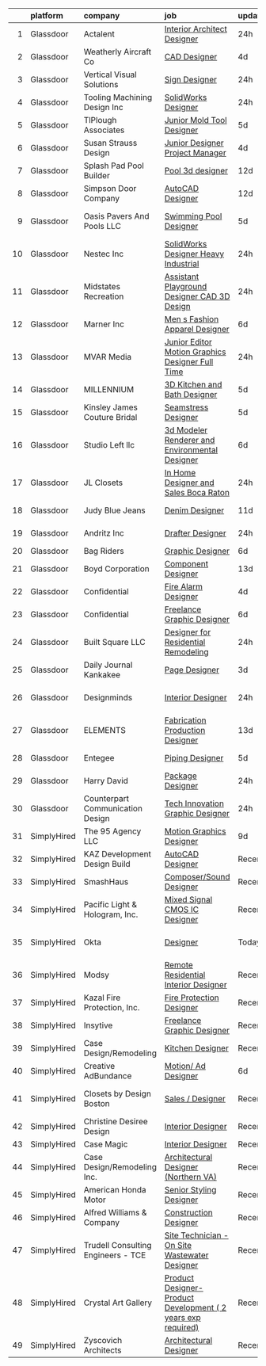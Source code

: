 

|    | platform    | company                            | job                                                                                                                                                                                                                                                                                                                                                                                                                                                                                                                                                                                                                                                                                                                                                                                                                                                                                                                                                                                                                                                                                                                                                                                                                                                                                                                                  | update_time   | location                |
|---:|:------------|:-----------------------------------|:-------------------------------------------------------------------------------------------------------------------------------------------------------------------------------------------------------------------------------------------------------------------------------------------------------------------------------------------------------------------------------------------------------------------------------------------------------------------------------------------------------------------------------------------------------------------------------------------------------------------------------------------------------------------------------------------------------------------------------------------------------------------------------------------------------------------------------------------------------------------------------------------------------------------------------------------------------------------------------------------------------------------------------------------------------------------------------------------------------------------------------------------------------------------------------------------------------------------------------------------------------------------------------------------------------------------------------------|:--------------|:------------------------|
|  1 | Glassdoor   | Actalent                           | [Interior Architect Designer](https://www.glassdoor.com/partner/jobListing.htm?pos=115&ao=1110586&s=58&guid=000001813cf1e3d097d1055c9c7f4cca&src=GD_JOB_AD&t=SR&vt=w&ea=1&cs=1_c6c45727&cb=1654584895156&jobListingId=1007922302655&cpc=1AE02033F0CCF966&jrtk=3-0-1g4uf3p6o3c5b001-1g4uf3p78i6hp800-9fd0f576879443e1--6NYlbfkN0ChYVx_I3yfZ_JDY3EFoivtqvi_stwnZ_kRt8Dowt_l_Q2_lq6OPK_66ev_XDoMU8-W1kqlk4CU_yZ85khe9087lINBFgWcZ24IPMLPqdh-zH4EoGosfFuo99_2mnJ9CumvgkC_d5FCmJ3KcFWJKNHcSiuSA2DuOqKQQgyIqAwgjv0dr2o0LELz7jCB8DzijZ65gyi9x4fc9pw5pFxVmOJdtTC2Ai-qUWAtzLmb9q04814n1LGOcj-cpkU9LfHIEyTeND9TlprMYEEtEMr6oTrZUsLoBM6ySCV74Ey0Pfhx5_buYSfzP6siOvz9bKSjHsC4Rs-joewbF4fGymVnxIdutAg7Z6PqHqkUL2ILTDWU68SnCh1SZI7yzJg3KSYjMdw685sphEbG8CaKNai2kz5Ey0ORPC-DZBuIF_wvTwgkBQyTjCcKCckEly8tI8IbElcXVKpZELjcf8GplLN4VCZQFBRWuiRe7eicI09ix8khUVqv-zjRDwK2LFFhjuoXC8mnvhPEJFmO-Ai7XTqvk2GXLlhERzLnAUS-sDC43WlHjI9j48feYUdmCdbrmVfpFSoGNb3gSMMF2W69MlfUWgh4yRgFmCn_qvxq4lk0zAeQVTlwZKl-eTumFn_XZ6D8sdQWHCPs5by-iGcERBYtRLp-_XAUD3knrS-QUHTMilnJn3-qTDnIEKvNE36a6TD9TGBgSXxG5uDJFC2qdyN_4yjwoZwB3szXHenv1G6fDxSZONi4eg42XtIUkxvahRRH_JEq-9drXkbL3DzCex0W8PJ3Hf0Dsew3A8rFgVSZsjrrZ7mY0nouB02cHdgJiu7yfGFlwb9d8QrnLJXKjipyKYTrHepPlFwqiRrSRCgiBZLRgVUz7vOpSWb34yMJqIN8p0B4ym4IECv-JFvOHHOTcF3aQ79JphZlYkCVKX6E5gQKAjk5yFd0tu8P-bJkpTnMgzE%3D) | 24h           | Chicago, IL             |
|  2 | Glassdoor   | Weatherly Aircraft Co              | [CAD Designer](https://www.glassdoor.com/partner/jobListing.htm?pos=103&ao=1110586&s=58&guid=000001813cf1e3d097d1055c9c7f4cca&src=GD_JOB_AD&t=SR&vt=w&ea=1&cs=1_a46d5f15&cb=1654584895153&jobListingId=1007913578861&cpc=ED2847A96EF59D81&jrtk=3-0-1g4uf3p6o3c5b001-1g4uf3p78i6hp800-ff5515bd48ef1d9d--6NYlbfkN0DdNONLqhA8z6QrX6vw37qu8cGScUjPKwqVQr3YAsb4-1kF9zPio8EJf0Wo1LlSMVdz-fw_xqFXJRVFQrr1pznmoXWvFC9OrHnqB7uHIupHLeEwjr56A0QUW_0hNqArxuYCnAVk0qp5SWeqhPGY3GJ9WxyXgNSbNZ3jg-fnh8YXpAZd73y2fVa9SlLhT37twv7cQtQZxqG_SCypFyROaIjaWfADtV5xAEaZoQCEa_IiEsNpLIlU6NSFbOL7wwkSVSSe7mgnRLQUyl7CHeBDrZy9FSuTtYgeF21xF7VzYE4Q2Q9wBTHIq4Zyjr_Fkp8CqIcK8_QGWVtsUeHze2rlk2ZJC7CQ00gppzg8vnAZI_puHJeoaK1u0LpJdE1mMoADUV2XbR25F1cbsmE0vZz2QmiAggshJxD0k-kVNvhAHnoghraAU0OhvKxSs3qVoz8erTgnasrUD0QNXS-st0R2qDj-JN1HBPzmnLujkmC-uUEw5pQ0HaGuaj7uRBI9pQf68CI%3D)                                                                                                                                                                                                                                                                                                                                                                                                                                                                                | 4d            | Newton, KS              |
|  3 | Glassdoor   | Vertical Visual Solutions          | [Sign Designer](https://www.glassdoor.com/partner/jobListing.htm?pos=106&ao=1110586&s=58&guid=000001813cf1e3d097d1055c9c7f4cca&src=GD_JOB_AD&t=SR&vt=w&ea=1&cs=1_c2d26442&cb=1654584895154&jobListingId=1007921447024&cpc=76F449EC3649FD14&jrtk=3-0-1g4uf3p6o3c5b001-1g4uf3p78i6hp800-b6fda7ee741d6733--6NYlbfkN0CHpSnjIPxMtekS58WZl5Olhjo2iWL5RjE_Boe0ccr3FpZkwzxCry1aZo6_UZ-L-8drZuyyCHSLEjC0GmPYp2C0kRRv6vmAb_3i8P8tdkJLgPUOFZheQ8J44gkZ0i_Okwd0E90PB49HvsXOTejgUTqq_1_SM0qN1U10xYRDACr6_f1MVMtQzGYcLkmjSrpIwnFb_bTn6qe9vT_GkTCrm3sDDhRc87_Bsrykf2p6jeVaPc9qCh9kIvTmr9Risf58VWZ64Rdy6D19R2OSJfuP9iZZFVyqlpdiygW2NNJWeYbDX004Rg9IZ4csTBqCIej01lyEuaIevZokrYRQ93Ks5W4PfUtNIxPdZz4Ft1O2f8abbTFB-2P-slP_ZTRaLJ4SElB_d6nXe7Q-7WYv7KtrUmDOEaF0tnpJ-eP4g_OStTebKesD4Krd9Hdkkuq8_hQMEyrsGe8bwvjKOgKda4yvR_ltSlNOJqJvQZpxZN4lJ17p1JatPDa_EZ6_6tA3P7tTz5k7nIBYLw-xbg%3D%3D)                                                                                                                                                                                                                                                                                                                                                                                                                                                                 | 24h           | Seattle, WA             |
|  4 | Glassdoor   | Tooling   Machining   Design Inc   | [SolidWorks Designer](https://www.glassdoor.com/partner/jobListing.htm?pos=112&ao=1110586&s=58&guid=000001813cf1e3d097d1055c9c7f4cca&src=GD_JOB_AD&t=SR&vt=w&ea=1&cs=1_30117d64&cb=1654584895155&jobListingId=1007921035760&cpc=947D5A0E7E918485&jrtk=3-0-1g4uf3p6o3c5b001-1g4uf3p78i6hp800-bb36ba86e479562f--6NYlbfkN0CvahHJL5dpwIe5nlYo2UZJB8CTXAEl9vJAxrd3EfdRQS1igj9bvH6yS0Tz4hwNxKdDf1o8W7ckWPfIag9yY3LyZlfZMRNtoXaQV-MYXUzveAyShU1oSPR8W3dkdXJX_ZbdqG-HTTJRlGqp2C_upXVICMaLbqspVK9IV8Yv-JGJwuOP5WmhDNFd4xUIjzY5Tkx9R_-nKfgJ5A75khDIQCNLsKXDZM-GzuPnCdA8RaKtTYVC3A-aFxLISwxuBMwYAJVjVtxSXlhMxcdr5tJA8WMIrA6tKVe4N3k-ko0SpcKA1qrwgb9THtfB4kyTdBMOufPsXjTSwWMTS7_0kjur26Q1emyDOD2uWr5FwG0PK3PWB2NodyWA_fktFvRN5Y2H1UH4MMHxVBCrBgzya-3Ie85gM5HLncGPTNGpt3FhBApkxsAYTO13EmzD0Cvd6NFhs1L5R387mGRUvRUrQs_vuaRM1bgAksIP8VMQ8CNMTjs6n42_n5hzzbnQP8mN-_YfpayleCARMQL0VA%3D%3D)                                                                                                                                                                                                                                                                                                                                                                                                                                                           | 24h           | Stockton, MN            |
|  5 | Glassdoor   | TlPlough Associates                | [Junior Mold Tool Designer](https://www.glassdoor.com/partner/jobListing.htm?pos=119&ao=1110586&s=58&guid=000001813cf1e3d097d1055c9c7f4cca&src=GD_JOB_AD&t=SR&vt=w&ea=1&cs=1_7adda6c6&cb=1654584895157&jobListingId=1007909799739&cpc=10BD6496059F2A9F&jrtk=3-0-1g4uf3p6o3c5b001-1g4uf3p78i6hp800-27a445594f37a0a3--6NYlbfkN0Cqm8WC8JgKlBqo01oStG4UVrrOq6OIskN7HerqEQbQ1e2nHdul9AAB8rVTGRlAn7RtBvmOLqx8MGnPSzR2Yj2ZMcFVYiZcFu1AFyuYatcM52xkFXTBxpNfnhBtMyrrVo2cPMd4em7sZxOHe1mXXWKLDroyCao1Q_5VfNqEeNVnT_BdfjQiOTHNiKnH9ogsrMLhk6jFdjcmp5Kvf1j7wAocdxRrGih-1QqASyIsHgxzcfjaDGuwFSRrT8CvgVuCrxwaU8l-gdCke86D_8LDKrbQQNPWPYrU5KK3OetVNg_a2533LZ65CxOnoSXKE22j7WADQPd3Ibe18hZmMgJkvGHdDRWPuuI6MCzzn3qt6L0_z679DY_ZLgLbC1KXz-BJggPgTAUq8l61joQd_h0IDa2vGNv3LDVXJOHVJcfTNKWdpYSdDDAyZgdMDm2VuaAt9AJCCizGPE6zgj64WcgQ7HYUBApW0WzhimjC3_dxInmtb6waTMwVVIiB1VmaXHbkVAWhTLY2Xb6rtUAVPXU66CBK3dHSkKVrjafPr2GxaPiyfA%3D%3D)                                                                                                                                                                                                                                                                                                                                                                                                                     | 5d            | Los Angeles, CA         |
|  6 | Glassdoor   | Susan Strauss Design               | [Junior Designer  Project Manager](https://www.glassdoor.com/partner/jobListing.htm?pos=130&ao=1110586&s=58&guid=000001813cf1e3d097d1055c9c7f4cca&src=GD_JOB_AD&t=SR&vt=w&ea=1&cs=1_61e5b1c6&cb=1654584895158&jobListingId=1007913586987&cpc=A1F772DE77098288&jrtk=3-0-1g4uf3p6o3c5b001-1g4uf3p78i6hp800-b427abaf9896e9a1--6NYlbfkN0ASSdB5q5H0g8DPJOhzVjoyWap6_C1loLW1mpj7P4ahuSENMHZ4awn_HVDTurYxI3dxv-BXze1XQ57SwiDTru4__5-SXxUZJE-c2-0nIdmj2wmHwYYA2Dwsbff4Ew5lF2n_KfrCyQ3ACZEuscU1ZnHaJzeaq6u2OGSrLyhqkIXoo50ZpgECLgBHtUfKxUZUB85OstZqd0YuOXV2BViSj9f8B9VRcc23vU-WKhMp2ZzDfDMV39h08mNW4m4dpN_iOUPuq7-7TOG366y1Yq91H8pKr2Zh10duqGUzFBclwigdoeJleO_OFTDveJ8eHPijWQZzoFO81DTZ4KXdymA6BurhVJWSxEcazMZznYYWiYqYjgWC1C5Mgp-_9h4CB-OgEYMzLKMVkPAiFuKz6UV64YVA3cnEHh7C-ZY3jUxcuBUH3C3VfMhUPvybS7k2nOBhKNS9gitKVZEp5fMLvIqNoIQ_dj5eY_JjJSsAnz1nko_jmmVHm4-EDfn7HvLYflrfQWsPmf7vAKj_i8pKpDUk3m1g)                                                                                                                                                                                                                                                                                                                                                                                                                                          | 4d            | Lakewood, NJ            |
|  7 | Glassdoor   | Splash Pad Pool Builder            | [Pool 3d designer](https://www.glassdoor.com/partner/jobListing.htm?pos=111&ao=1110586&s=58&guid=000001813cf1e3d097d1055c9c7f4cca&src=GD_JOB_AD&t=SR&vt=w&ea=1&cs=1_dc21689f&cb=1654584895155&jobListingId=1007892726350&cpc=087FCE1F8A501AB7&jrtk=3-0-1g4uf3p6o3c5b001-1g4uf3p78i6hp800-05fd4f105cb79417--6NYlbfkN0BtIHER_gWwIqVulwtCOCmFCxaayHkpYg7BVqMHPwbudH9rAbRPayDntWOF12eNWibzgBDVbHpktVyx7VLjPoykwQXuN8lMJHvkp23biRSEYpGLt5as_Lqa8SKZEZgvp8o9WOazP_1xZBCicZk2sWkMFjLX4861dfAy_Gjhv0UiMwwJ9e2Z2N835XG9Bnbcgm8wlJJyOsuAzBistjg9Evahg9qLA9JGJJbykIzI9t39ib-7Qlc8VI4XQKY3LsYYQf1fJHOIOA0yx35lZD7qPJT8TSNneWKwe49Rv4jpxCEKK_K0RwSsjmatm56YC4NtEbPdJhysVy6nXFrEvo7lbhakWC7DZ7WwiHS4ZVgGo91eloIHH7yKinqX0c3_ifaWl5H4KZjIAntGKAqv2iaYDW0f40ilDzDTA4pBpFRLqRAnNb93tWCeO_6YfgSjHm2yCS3I_buRa_H6oOyWN8IYTZPIyFpYtrtnjsEPI5SJPGMrfXrLoq7D18JlvqNVoMuBFUY%3D)                                                                                                                                                                                                                                                                                                                                                                                                                                                                            | 12d           | Royse City, TX          |
|  8 | Glassdoor   | Simpson Door Company               | [AutoCAD Designer](https://www.glassdoor.com/partner/jobListing.htm?pos=101&ao=1110586&s=58&guid=000001813cf1e3d097d1055c9c7f4cca&src=GD_JOB_AD&t=SR&vt=w&ea=1&cs=1_ae8d2573&cb=1654584895153&jobListingId=1007892510941&cpc=F8AE80469E259068&jrtk=3-0-1g4uf3p6o3c5b001-1g4uf3p78i6hp800-4e36dc0695fc13f8--6NYlbfkN0Cd5ZvLdai7cR0fypH5_WiGezUQesq24dbKuF0ly35ya84jt7e3GFL0qYX8zmvCt5-eklysiNQWGC7_UVRaRBqTVj8uTet_FeEWxERmAzyTTg074k-nLC2kx455wUl-7MWlZduGpv9TmcE0WCjyg49mi8HKJZ9vTiBN1eo2IipGYcqJPZ1TBwZc1g7hF5j1mVbUpgH-r1QVoWEgFAhcZZfJmI85Wzx2f4MtA66kk5WJB09h95My2K2Fi8TbcXKNynTb8a-3dE-LFnZoPigVaJxtNgO3SSjLUXFGbNvCIN1e9-srNNCZoHY8WB3ZDi7Qcf-iH-fgFVzKaipl37VrzY3xslsIa3SbWhnJxd-VNEt0-R7LYvpb9k6SF0OWCFFqykJHROLyLwclqlrvLLwIRiRrn4qLbP2lXdpyR6tTqDzN-RKuyUeoYKH5IldHldFwm1yErGeDIwQQ0PCSsc2e4dmAGvGxerOqrFj8oBOriDcPTznpIIALmmEJZ0B6jQCku-H_OK7zFSPGKA%3D%3D)                                                                                                                                                                                                                                                                                                                                                                                                                                                              | 12d           | McCleary, WA            |
|  9 | Glassdoor   | Oasis Pavers And Pools  LLC        | [Swimming Pool Designer](https://www.glassdoor.com/partner/jobListing.htm?pos=102&ao=1110586&s=58&guid=000001813cf1e3d097d1055c9c7f4cca&src=GD_JOB_AD&t=SR&vt=w&ea=1&cs=1_00deedbe&cb=1654584895153&jobListingId=1007909478997&cpc=EE03BF53A751B229&jrtk=3-0-1g4uf3p6o3c5b001-1g4uf3p78i6hp800-8b50ee6f6b63e045--6NYlbfkN0BxkLIcfe0oqaYINownie861a0BJtkzmJW-WyGv8J0JYGwfl8lN-F2HoL7p0vyUAviq0jSJAClUvTLT8EQHr0sEJ1-BWQDJ-ilGvGdx9_hHEO1ZcGGF2UyTO6v6bSpCex3dVTm3tgoPF53VmvX2l5TZf09fp0LtbyPMZ69JEEwrxCQCuVkZGOn8utV_c0mmqVna7n0z6-xTGW7Th1qYOraOac3PsHmafDrtlnP7Oy3LESnyuR-2dXEc5bYsOoBag4vXiU9kGQdMoVlX2OgSGYGIY6XHm5EXVrvU8O_FblVqFgXmTgtMvfFktmgQm3aH58zDVBmKLCtzDHg_hv6L8p6mnoOA41P_nRc5qQHe3GlSTbGmVgH0uyIomrXHVjRMz4pKX_DomhQP4xKgS5iUrm3P8s3-pJtxsa96IRiSRQbBS3KVjaq6Bd2-k8_t_zisodgREf0tBqeNbsZTYyKAh5OJWWCpjuJdMQH9DJ9DLp6rKfaX1Hz8yJtPSQi3a69zHs0AFFGf4wXNQw%3D%3D)                                                                                                                                                                                                                                                                                                                                                                                                                                                        | 5d            | Saint Petersburg, FL    |
| 10 | Glassdoor   | Nestec Inc                         | [SolidWorks Designer   Heavy Industrial](https://www.glassdoor.com/partner/jobListing.htm?pos=110&ao=1110586&s=58&guid=000001813cf1e3d097d1055c9c7f4cca&src=GD_JOB_AD&t=SR&vt=w&ea=1&cs=1_2e842970&cb=1654584895155&jobListingId=1007921947280&cpc=34670CD602BE5E55&jrtk=3-0-1g4uf3p6o3c5b001-1g4uf3p78i6hp800-17a42584b844c19b--6NYlbfkN0CdcVd3SDA1nO7RkKTAACmPV4xEt72Vls8LI2dqcgyOeEeVurxOhNiKtqH5w4lHvswx3jpidE1A3fDnX5gqbsaivzpWnP01eMNQN3GreoiJCGpqoXKmqCSaPyu_YZouj7yuwY7rTrcs7WVivvZWu6AtuAZy7MUtPNuybkgYclaFoFLTrwYSBXxofJJDnrfhKjBKtNMzpHq5t70YbH_BNKEtF--DmMKk8RH550Y1GSeNAhPWROcnkcqqeJRVP68AC46N4uA_iU4zXKR6oZI6YolYsvpvhOHMvRigbuGRpP7SRkVgmUU5d-Ssy6h_t56PLb9bodIMrwS0H2_7gpQRPTOpT_bR5gN0PM1sa_Ez66340_-3GNyWCLJKcpw5nzN3QFkwx2s10vVcfL7zSKFpnh_uIBVwqz3F7h4YsuAsb-ALC00urfMg_nzBlediLKYQ-HxOeq8f3l3n44pvAln1ypRVoT3CzBSqdR1UYn8AUHjvx6yIj2Uf20RGwtnNUTxPrFS2z6FgXLTdMQ%3D%3D)                                                                                                                                                                                                                                                                                                                                                                                                                                        | 24h           | Remote                  |
| 11 | Glassdoor   | Midstates Recreation               | [Assistant Playground Designer   CAD   3D Design](https://www.glassdoor.com/partner/jobListing.htm?pos=109&ao=1110586&s=58&guid=000001813cf1e3d097d1055c9c7f4cca&src=GD_JOB_AD&t=SR&vt=w&ea=1&cs=1_f972b84b&cb=1654584895155&jobListingId=1007920743945&cpc=C6FA39443CB22685&jrtk=3-0-1g4uf3p6o3c5b001-1g4uf3p78i6hp800-0d423f352f102f92--6NYlbfkN0Af7IH--f52cTUDwFMUanxXcd3NiV5wYJyzlyk1G5yRERPjkIYljGfhU7jo1G3fwEPUK7Mnz_zDJAuySo4XfeQ9-Xz6yiZ00KBTEVAyFhbC8CpUzKzPTnkDgxbZdx56k-BlwQjgGOLMojspZSbpKUnIxWnvQCwMRQw7fX0ZLIbcGx8twLpiVLhPA5EmtqzB6PwebUak6KQWcsXrFTHz__LdfhE3WVMpdLCTRFg5Z5oFcjblC1Vmn2FTePh-00Y8FWfmjL-T_hYPB9DTHGS1EVekk7JuAWkv4eKi8IsKWQXeSmgULprYoMM7FEgSvRhovdce-HxJzeiTQa7U_FKM6rsRUP_YgUAD6-FSPCNWdCYkL79MPyxtfFVCNhe41wzgW3wMCzLns_P7uFLezPpG-8Fudtn3rgQh_yXdVnPFuZmgYmWrR18SYCYcFp9BB9zOn99d3lLRHxfzQtg2NgsQcfzQC2b7yoNm_oeyJZzjEWGphhOOrSvdSJ6p0I5ll_odGa2dCaNgpJecYw%3D%3D)                                                                                                                                                                                                                                                                                                                                                                                                                               | 24h           | Pataskala, OH           |
| 12 | Glassdoor   | Marner Inc                         | [Men s Fashion Apparel Designer](https://www.glassdoor.com/partner/jobListing.htm?pos=123&ao=1110586&s=58&guid=000001813cf1e3d097d1055c9c7f4cca&src=GD_JOB_AD&t=SR&vt=w&ea=1&cs=1_751c9b1c&cb=1654584895157&jobListingId=1007907447875&cpc=2F2C49D632A77FE0&jrtk=3-0-1g4uf3p6o3c5b001-1g4uf3p78i6hp800-9a2492208416aa2e--6NYlbfkN0DeyJ4CP5CzwT7broxeUwKBt3co1QwKwWitRQqJu2WRZwIvvUV1CfHwZMq8x-T9E_fQZpl1X9iMsG83oTPGdcUKy4W18gDSUHNOFUWCVEFrWhBTV66TDCpAnXxzQBkXEiqckc23nYAGpIDXepmO55T-RzRyNZdN-on8yYAJkttbuvk7n-O9BH-w-vyEpK8LqsJTry1oNtAMAwHZwYN8w5OaGI0Qv72h724Zrg2L8PlxSBCmfnfdjduqZwF_Gp4HxInnVvRxMQeX52TSVwuhe3W3GU2tDWTWV_ChNujkE_NkEo2dCmhLSUWedrRrhqtlMA_yAv5b-322k3A_Twgz4vw3uAorGn0hz_1eV6IKq5n05sEiGRAUAIBajtyPO5hjbtS8oeO3TYsCeGyuuv6dzTNwglqNwAyl7_e47qt17rkYx8c_dpl-nYha-1W6K28014-Nxr7ItnjsCIeuEiqtqmEFG_44rySd5F5FG_NLDhc12H-QGkF2A-FLx8RcydUTFAGRnAbGiMSBvUOqtff1Y7kA)                                                                                                                                                                                                                                                                                                                                                                                                                                            | 6d            | Commerce, CA            |
| 13 | Glassdoor   | MVAR Media                         | [Junior Editor Motion Graphics Designer  Full Time ](https://www.glassdoor.com/partner/jobListing.htm?pos=128&ao=1110586&s=58&guid=000001813cf1e3d097d1055c9c7f4cca&src=GD_JOB_AD&t=SR&vt=w&ea=1&cs=1_195a4fd6&cb=1654584895158&jobListingId=1007920709983&cpc=6FDD437F7834ACD3&jrtk=3-0-1g4uf3p6o3c5b001-1g4uf3p78i6hp800-94afcaee5752e65d--6NYlbfkN0DdNONLqhA8z6QrX6vw37qu8cGScUjPKwqVQr3YAsb4-1kF9zPio8EJhw9oPIyj1gNVtcJvLBTPuqm-DZjS7lwU-Tw1HXxH8BtZfEsb_z2igyIQ0PiURTAjYsoUuIvPwxw_wT6cK-5H6_o_x_47q-nZsGNWSZQrJcvRXSBO7xXcvAN-sEi_jS2_sjMFhVL_TQhdjNYBkG5LBA1rk8KuN_IPQ9FA09lI-ksvurAsftPraZzz-z4E8VDljid8at0XW-7A9-uwCC9IFOgogoCo1EPe1YubQuDYzeesVYm3KWlenJLTONPJ2Z_KUKFn4E1g7daJ2qGdnqlUQXrxVYN-5OUIc7LzXYa4illGkNGQelGoeCaFuKYwcoIDtSApymOb9msg0fbe4pGUgeqYT1mTazWMJrUAIejEdXG-3UeQY3bG21nhiNMGA8Z-AE00_KTd8wYzKUevLansKtAqvcI82COYr21AgTN4IZ9KnNs1u-a3WygTrVx-bXPj4OKP9H6KkvQ7PKdwyJqtDQ%3D%3D)                                                                                                                                                                                                                                                                                                                                                                                                                            | 24h           | Alexandria, VA          |
| 14 | Glassdoor   | MILLENNIUM                         | [3D Kitchen and Bath Designer](https://www.glassdoor.com/partner/jobListing.htm?pos=113&ao=1110586&s=58&guid=000001813cf1e3d097d1055c9c7f4cca&src=GD_JOB_AD&t=SR&vt=w&ea=1&cs=1_8fbc6077&cb=1654584895156&jobListingId=1007909996946&cpc=26137B373B4A29F6&jrtk=3-0-1g4uf3p6o3c5b001-1g4uf3p78i6hp800-f18a7d4677e66c54--6NYlbfkN0C4BOyBYIokkdHpcggqgmPMdRaXe7sM3mF3XZ-iOwTzGOeEJLV7DzM3ph56E9eP9n69UEcJtgT4qFsULaiojgnQ-aruS-9nd_acbvuSU7d_oaM5ksG0dOLLtYtLaAvCMy6AcDYLKTLMBCYpIUA1ZG6U4k57TL_4tF9Y1CR2FtTki0W68ugtXbqL6v6-XxoHxQMSTqs8_1ja1a5l0b5AKYXt-gaKGQ7mVXingbVfMLky9CogYRzrvbjG71cCsme5snt-38AfmCfSAnKNH0C69DRLDGmctjrxyczjC95oKEJFOqLOlr1PEOU7Cf3Sv1jS6b0CP5bvCe734thKrtU6ioe2MMPLQGoW9-vmn_fCqyyELbrDZ9kJ5IkeF_BSe32pQci-B6i6lDg5RBFWXbAWC5_uEm31n0mhUhJAKwlGoweIG0m8PjY2Ewh4LMOCzqCf9o54vCEJEKZ8dn0YXVoFeBkbXH8Uzt1KYRZxOvF1vEremmfutQjpxQ_fXpAOcxKwwTy5U7ChBlHF7xNU_em5oggE)                                                                                                                                                                                                                                                                                                                                                                                                                                              | 5d            | Farmington Hills, MI    |
| 15 | Glassdoor   | Kinsley James Couture Bridal       | [Seamstress Designer](https://www.glassdoor.com/partner/jobListing.htm?pos=114&ao=1110586&s=58&guid=000001813cf1e3d097d1055c9c7f4cca&src=GD_JOB_AD&t=SR&vt=w&ea=1&cs=1_42c0bd18&cb=1654584895155&jobListingId=1007910245160&cpc=8A0D8B039440F4CD&jrtk=3-0-1g4uf3p6o3c5b001-1g4uf3p78i6hp800-9f7814c1849150f7--6NYlbfkN0DLWr0FuvwmpNY589ecXM0wpB-l41nBtAe9mv-PvJGiqWzaIvMJUnwIgLD-Jji8e0oJGzVThFDdNUJTL7TTJHv_45h28emVL5ObgnuUYKF32rlzRpNlTbW8-jisI5EZnzGjOfQoZtjAw4ZpL2IWlsobTrULs2YxCNRsuV7xMxAiHEZVYRfm7ERlyu59rvlvp9KTZ74WyqvRvpf9GzJwVQJBEPk_BQsIMOFqs0Ho5FUEbeSCvDIEsWaahHMy5buAKxw5X9d1ILHEEckzI9rCNwXt5HgDGrR-Q08zLccWlmEHVQPquxV2VuDCCPN7mIgGBZieVZ4oKgkWAJvfNSIxRoit7zohdWOhgJh3wrBnFeEoAxfiUiqxo3_amWYgA-JKTBtWW5UhkPegaFW8-aERokqu1lqmKAQWSHOIWZDK_9-HaS3izacgMyGDMcu01vzwvas-I5hTPhutzA_TopWfnTbMVQr-VFzdWkzkO7dAWcHthHzpY8ALWH4X-4M7PgTEN6E%3D)                                                                                                                                                                                                                                                                                                                                                                                                                                                                         | 5d            | Los Angeles, CA         |
| 16 | Glassdoor   | Studio Left  llc                   | [3d Modeler Renderer and Environmental Designer](https://www.glassdoor.com/partner/jobListing.htm?pos=129&ao=1110586&s=58&guid=000001813cf1e3d097d1055c9c7f4cca&src=GD_JOB_AD&t=SR&vt=w&ea=1&cs=1_b563d63e&cb=1654584895158&jobListingId=1007905213516&cpc=8F7BC0C6B9F707AE&jrtk=3-0-1g4uf3p6o3c5b001-1g4uf3p78i6hp800-607ca0c9906d0e75--6NYlbfkN0B6UOaXkXiN36vFtyTMKOaXx3-lYBCCsVbrqi8d8A3q21I01SzlP48AcJXlBvTD9ZHhFe-_kiC4hp19TdDJw0SNYYtmzKLQf1-mI_dIAFwL5Xk8ltTLuExRPC8wx9bGYDaaX0KMq2zN5vo7lSdZPxg9fnWOUHaDxPkUaJFNVLw6IuZM_hiVPdUlJxRV9NA8KMJclOnPALQ-o2AcaaV8_XoIXlA1Mi8bzEfeAfRTaF46u6yYQVkJVVrl_LQnDVwsJr5sYczuVyKaIxVxljD8i00bnYh1qGz-DWZrDgY2QAeQf9-q6jm3qy3g25uwGyEo-9ewMJCmEGrnOoV_zbD6jENMeirTq2XJDMk_8De433UFX3P7sGTLt9Mjze2w_Uh0ZYqhqtzCT9-Tqp7bdkWAxhDLyRZfLF1eloGCBa9AVPu7pXlUtnWZgKrG5A0WNlaUvf_r3eMzoUNxoqpMHzriRtVMo7uBXzq-bgYTrKeLl2zXZEbBPyWBTA3xt878n1n5CB1zDigPRPv4q2i_G1URC2oDQxg3SYixdGpnQYlc_zye6j4WWCjLQXeo)                                                                                                                                                                                                                                                                                                                                                                                            | 6d            | Pasadena, CA            |
| 17 | Glassdoor   | JL Closets                         | [In Home Designer and Sales   Boca Raton](https://www.glassdoor.com/partner/jobListing.htm?pos=104&ao=1110586&s=58&guid=000001813cf1e3d097d1055c9c7f4cca&src=GD_JOB_AD&t=SR&vt=w&ea=1&cs=1_5c0c4838&cb=1654584895154&jobListingId=1007921448336&cpc=3BDFD099D8AB9A68&jrtk=3-0-1g4uf3p6o3c5b001-1g4uf3p78i6hp800-464db480dfa47df8--6NYlbfkN0DZZww-p_mr8GWlqIRBY21Wjl_Fk3kglyx5_HcxykVqwa7Oh0kVVaxe-bL5fz-V_SVOz5ebRLoWgJYM15OEeFvJKIib3x85jw73Amy-iE9_LWiECUARNiHPWKGAhgBSLPTUwd6HQ2T4a_M0kZUYDBKajInwArD-GWq8eMnIlhxMwqe14yBh88p5vkxhd27UfkfZyPN8RonaV-RcTD0kbTO7u0tZ-78JdXLKY7_f-EDi-5mQW5gtWktIVmgnq3OfLgMKbbWfb74rrfSj9xAHRjZ2mgu03qZaXt4xlhGv06K4RqJFyU33g-ECIoqmtcA9I_TJSihGvHphSeFaBTFjCH4poomYPUZn-G9dWOu5GTKEQiSdYL4JlODXQEt4cMnjfGVRLDcTU2bSIYse9KWd2_zZiAKGLTks5L_BI7OUN2BETe7w2mGawccEDDcxk2voUu1G3feaDw9QJJ9y_xNVxQOfQspW2hyf4F2C8Hb-ycnwTvufXfqR37P7cbXTo1K1ODEmdZSOcSYC5w%3D%3D)                                                                                                                                                                                                                                                                                                                                                                                                                                       | 24h           | Boca Raton, FL          |
| 18 | Glassdoor   | Judy Blue Jeans                    | [Denim Designer](https://www.glassdoor.com/partner/jobListing.htm?pos=120&ao=1110586&s=58&guid=000001813cf1e3d097d1055c9c7f4cca&src=GD_JOB_AD&t=SR&vt=w&ea=1&cs=1_2fee97c3&cb=1654584895157&jobListingId=1007895103269&cpc=BC616B31DCC8F979&jrtk=3-0-1g4uf3p6o3c5b001-1g4uf3p78i6hp800-f42c383fd60b05ee--6NYlbfkN0D6OFzErIGxTTHmiNy-5GsoB6lnCdVYHSjyG17Oe-EpQDcCfx67lnoWIN9KfObcMBGOROQW_qoARaA6R2-sHQg0d2aGvchxJcyhkMggt7vlMR1nHCdV9J2EhxoYnuqs6gCFNefBSA_lx0NgrQyWpVwkZ6KAijfvnQA3a9qHi-KmcRjK9T3KLP-PfCFWQzPjHE898b4jk8dQkaLtKmQvsi7HkNEK1OHeoWjka-pflf8PvTZYiqZZ1Oyurk6UNbOORci-TgteVnsh-ixDnE7s0ghzUUJgFZmfsZVDy-e4DCuzD4KWY3qwypMuhMa2eH4n8CafDM7gJWtpNYKe9oarLdb3Av_aApmTkpF_AEnQwQ1mJIiTJk1M-2OIbfjd-Jd6Q7u-qhQ9vyN8wZO8M7DESJx7J9r8juIhlodSzpsiZvJ0nX7aWGRsgwnE79Erykot4KYF8Fe3IZfi3ICK2Yp9K7FKUsPo26v6Br5MvUxmtN3HMaZiJNpccGTlLtfGLaSD5LQ%3D)                                                                                                                                                                                                                                                                                                                                                                                                                                                                              | 11d           | Los Angeles, CA         |
| 19 | Glassdoor   | Andritz Inc                        | [Drafter Designer](https://www.glassdoor.com/partner/jobListing.htm?pos=105&ao=1110586&s=58&guid=000001813cf1e3d097d1055c9c7f4cca&src=GD_JOB_AD&t=SR&vt=w&ea=1&cs=1_591a081d&cb=1654584895154&jobListingId=1007921482417&cpc=99574EB22BAD061A&jrtk=3-0-1g4uf3p6o3c5b001-1g4uf3p78i6hp800-fd2daf5942406b6e--6NYlbfkN0AXKlygFQjBJPKRAfD7JNIOx-IF9eZEcO4m4nqYawEHcTuGAKukz03NPQgJf1EPce3hIbvjJN6AszKR_w689qnaINVqHvRuLjtjsJY8vDK2mg99nb7H0iAcIq5Kh9klvtXvCLRfMRs-1WyPomnhRNlsDSYuCnbyCurTAvB8OY_T2IxnIYHXys1n7ed9wEEes7QiICFRN8wnhtWITJA07WcAxLuk6a0OT76OPCrufILZqxLta3sVmFN7ohDi8bC1Qgyz2QiKYrFKB_GkXeK2stcTos6-THl3nPVRvTD7GSZjNf94Rgv7dWHi237SP8Z2GDVzyCUBFSqlbIrhxVxLfEy1vxWdmwA2dgnl8xxKHr650n3iOPKFqzR9wcXXQ0MeZud6-MzGYmYkwYoREUJj9ArdV-wcmLJtXG642UCYslg-cQ4rEmBWiiJWnwjQ6CTh6_JonVGUy4mkCgzpz7veuO7T9nApOnS2eiWVXmQX16JIF855-dPSVLTV9DALvcJ2n-tDJqoegBPgcw%3D%3D)                                                                                                                                                                                                                                                                                                                                                                                                                                                              | 24h           | Springfield, MA         |
| 20 | Glassdoor   | Bag Riders                         | [Graphic Designer](https://www.glassdoor.com/partner/jobListing.htm?pos=124&ao=1110586&s=58&guid=000001813cf1e3d097d1055c9c7f4cca&src=GD_JOB_AD&t=SR&vt=w&ea=1&cs=1_844db98a&cb=1654584895157&jobListingId=1007905381189&cpc=9FCFC59387E3FBF4&jrtk=3-0-1g4uf3p6o3c5b001-1g4uf3p78i6hp800-db1ab0a19732269f--6NYlbfkN0D4nuovUOU2dPryPr7-xanE7ZFWASvaSyNm3BqXIbrO0vY_fpYnc7HEh8YTJ-Vba_YYM8wwvkYb9yFF_YHEvxj3zvbZIJ6aJo4CxsC6WKxpU3qOgA9g_RWoChNgGS0KC0TVIQbPEaAVmRQUq-_jyfcBwySA5SBkd_pba5zE1l8nJdpr77GzBhqcjr5pH0qx6HVLtnYrYOiPe1IHJI6yzFsfWXT_VHa6hb09sr420d5qERykkVvI_-NuJQaBP0fdXrdIT2Hss4gfFVe6oTd5LUniCNNDISXeaNj1WFAdHF5E8-twplcdEBixFfP-hx23lv6oq8BebcNWACcfK-wTmg_p3acKo1kWlNuTsNwJ0GSM897F4n9xeD3WLS2dz78OTJhUDu_zk_u1u11f8Hl6446S7RAnHVeNFoMFpxNZ2PkctKOMAIvYiDxfCX7UCUFFH-oADwxehHETZfv_JQAM6nUOKWo9ZaxSKnOciqJC28g9AJjX27o-90ZifpFspJOl7y4%3D)                                                                                                                                                                                                                                                                                                                                                                                                                                                                            | 6d            | Williston, VT           |
| 21 | Glassdoor   | Boyd Corporation                   | [Component Designer](https://www.glassdoor.com/partner/jobListing.htm?pos=116&ao=1110586&s=58&guid=000001813cf1e3d097d1055c9c7f4cca&src=GD_JOB_AD&t=SR&vt=w&cs=1_3fe98511&cb=1654584895156&jobListingId=1007890147755&cpc=213CE8F051BF93ED&jrtk=3-0-1g4uf3p6o3c5b001-1g4uf3p78i6hp800-697f7ec3e92d9716--6NYlbfkN0BK1Y4P2l_2Ru7yDM1BZwUCgBcANH56Ou3H73e5w26vt9KV2JU6gE8bSw1i_YEDzCTibPXnjFthZetR2IeTcMc-XwldWS_sE2mAR8pH2TWGPlMHvTrRtuoFFbnQhxKY6Es40EVZJ2bqf71rYA_F9pEZ8YWUJl0TnHv_Hzvek46sbhts7j34-NJP4Ih4jSN4fzW-xLF6FB-kjKnVMWwrRXiglx6PpxR0xTmb477zBkDVRUOi6MYnZlQyyBfmqLDCeC5TvTVCp6yijlxcpLy1WOuiHKtiKq4QCCc0gR-L2aLenU8vJV-IMr55jJrT0TO7zkvqiHgdhnPt5SiWSDxT8pD1oFT8VsRACHwpCr7lk4bPEzGdv863zOCPr5Vp2Ys5n8J9ro9q60KQ7Qguu8D_ztQoasR-6K8qQgnnP0iIqaNGEGPbaCioBMfIXa6NW3HwfXUMHcr24dgZaJyySQQsZlSLRps3WeJKh882wtzsbR8ibkIGLNFtuAe70MzKbDg01fCfNeHrvDJ-nqMBRG672IB4OVlUpcu7vnWKq5XatQdn7XxX28cGIyAG)                                                                                                                                                                                                                                                                                                                                                                                                                             | 13d           | Woburn, MA              |
| 22 | Glassdoor   | Confidential                       | [Fire Alarm Designer](https://www.glassdoor.com/partner/jobListing.htm?pos=117&ao=1110586&s=58&guid=000001813cf1e3d097d1055c9c7f4cca&src=GD_JOB_AD&t=SR&vt=w&ea=1&cs=1_20ebd6df&cb=1654584895156&jobListingId=1007913793515&cpc=5B5ECFBC4228ADCA&jrtk=3-0-1g4uf3p6o3c5b001-1g4uf3p78i6hp800-91f3344ac4b629f0--6NYlbfkN0BZ4L6MsM-O24O3KX8a1y_LQKDXzTsGVWtcu47u_3XWVsUpyglXWDsPAmvJJOBdKt1FqAMcAK3qCscJ6Zlv9V-voFsz-X3_BpFFt1N2pfP8-6-zxqxx8IcOPN-nluo1mbY6V8unHH4POqNA718YK5Sd_xr-ThBnq3wj9LnJdjEeWR8D2SXYmli9f3tr0Ll-RlPdZvuKwHuILxXWKGnkaOaxakXkltSqUoOgDYWPm5GgDXhIcQvPuxsTpUu7fAqnDr351EuJv2j5zUYEflpYJj4hLI_L3ZEV9-IZx4-ISLaIcEHWWuqQ_JqMyalSJ2bU2vOaMIs8fhpJCfC4PEReQBMUihhihzFVCZqW-yh6dx0i3IZ5dmEdZhlHpdHnTDBEKxgooiTPyGTffskOQlCzpM_7AXWGntM6PHbK74nLL0ay2un3dXBpL06t8pp8CTCwNAoLUQzKjL4_yWa8ESjT8qCbs15XUXDFvIVuKAo8vOtG7C11uICXODujIB7iUYTk6eB2HDMa4avUIw%3D%3D)                                                                                                                                                                                                                                                                                                                                                                                                                                                           | 4d            | Remote                  |
| 23 | Glassdoor   | Confidential                       | [Freelance Graphic Designer](https://www.glassdoor.com/partner/jobListing.htm?pos=121&ao=1110586&s=58&guid=000001813cf1e3d097d1055c9c7f4cca&src=GD_JOB_AD&t=SR&vt=w&ea=1&cs=1_1746da57&cb=1654584895157&jobListingId=1007907463958&cpc=8795CF9063CD573D&jrtk=3-0-1g4uf3p6o3c5b001-1g4uf3p78i6hp800-aa998eb2b6ff81f1--6NYlbfkN0AXmc0ozA-ng38EaH65ErDf9X50qwqtw0EVv_aWSftMb4XYgkFokbHaBTL4PC5j-dByB5D07M8KP08yY-yhkVOnSMav7WhqH6rF2ddrUKfninvf5CXgjVsSNwUCdOhuHss6vcsobFZm4LAk56zy_uh_8ht9OuX6D7z3LeuEWOhmKnV_d9Z7aP8L6Xij2sw1D5IDJjzZlXy4qyhKcxWy1OU7pphecYxq5txuB25SglXHMNuN_WFUvX6tNMOYrBQiznMjHw7ir0K-YsQ3ZErflPfcZgZ03WwEf-2Jk2P6ZzwzzMl4i0IBcZPj88otzospZdB1WSnB1nuVZ4bsUyZI-v83F6h799BTr4xiV8HGSsG7k9GX183GWHB-40ozeNCrwpaz3X1wK0e1DdY0B16dgeSJJb-0k5RHQ-NfHcRjUOc7hnkRE36-EriEOl8FFA9do3HwUcLLhOs23pRnPd5qYf5Zku_Kq5TRu2Wf6oKxiJ3RtqsLz3KNEIGBp6V0xyeBhKc%3D)                                                                                                                                                                                                                                                                                                                                                                                                                                                                  | 6d            | Remote                  |
| 24 | Glassdoor   | Built Square LLC                   | [Designer for Residential Remodeling](https://www.glassdoor.com/partner/jobListing.htm?pos=118&ao=1110586&s=58&guid=000001813cf1e3d097d1055c9c7f4cca&src=GD_JOB_AD&t=SR&vt=w&ea=1&cs=1_3c111f52&cb=1654584895157&jobListingId=1007920973623&cpc=EE82F4BE751B39CD&jrtk=3-0-1g4uf3p6o3c5b001-1g4uf3p78i6hp800-6da4e28873e661aa--6NYlbfkN0DukAwDndutArnS8OT3znlJ-TW2KpK_7rZjO0LfXc6UVH5gGuOvt159ibjMogDeDzjp29eL1AUHQu5HRWEr0lD-N8kqNVUFGFcghkRBMiiTluvuBBohAxQeyeX4H8dh-9lbzb_xhUkQIuNlU_-BA3l748XjEPP5PFRrpsC8uqjq-fpdCn3LaX66Mqq8ALCWgjSUkJ62DB4Xdk2Wgkeg2owbDLAdYwsLh4ZnO6j0QI6MSf_lEtVnYiqpAI4QCmJw-tX4-f_48x8NKP6LfF7F0EiAMgODvqhU8tzTnNe_PQ8EIWUO7u7jGmsCL7m80lN_KzfcUAvBcSNqPD-tJ4-qcGxoTWJsVq7NpzMlIbPCqXjGssBMnTQWsOaGHDFMYAdBkddRnMtE2W-6wCEh6nZ6GgEeInzOyAaLTvIzIJoH4YS-LsoJAiQgIf0DcnCwp8PlZFSJF3F228DIWkoMnZnRtyrTBuil0tDjto2aW8UgeVlwArliqZEpbmU8f6LRxYjGd2huBHZEP1VsiQ%3D%3D)                                                                                                                                                                                                                                                                                                                                                                                                                                           | 24h           | Seattle, WA             |
| 25 | Glassdoor   | Daily Journal Kankakee             | [Page Designer](https://www.glassdoor.com/partner/jobListing.htm?pos=122&ao=1110586&s=58&guid=000001813cf1e3d097d1055c9c7f4cca&src=GD_JOB_AD&t=SR&vt=w&ea=1&cs=1_5fece7b4&cb=1654584895157&jobListingId=1007916562211&cpc=0EE938385DA0F52C&jrtk=3-0-1g4uf3p6o3c5b001-1g4uf3p78i6hp800-f6cd24f721c1f6bf--6NYlbfkN0DmGDNl7zD5Ulaf8_5Dyt8WYi-ZHnpxyUIKvkssYzrSfcVSbJCmiuoHkrPkOMiHXy_lVWML-CqU0D7jkLaU4Lsm9KZnhPOAeI9-ZccCW6CF_wstaVN51zZWQqld8msLnTykhRbHfGffsW0Pt9NBaV6PxWBaTCzCEtPM5WhP4jidOy7YzX5fCIBBIv8mToZ6lKhTcRGBTF3Q9M7SAMcr-XU8faZ8GxDdXZxTVtPfMczj5URLUx6CnvL14irUZO8XF2SAH14rezSi8cS28boN-4Esdt_asT1CPi8pCdBG7PyJ_Lu-3guzegoLXSi9ESFGODLrCMdqa6RD-5SpISL4b-0-V05RZ2RJk0WbhiQWwjmtkRmWLsdH-jry2FAI46rMsPIdLLB3n4UJWNaxbQXLlkXuMN1zDT7KfkHcAQ9NtUaaHoH1sAkRAr9Rbs2f4B8qndQXXXsdIBFPX6nYNnkBCPvV44cFC6g_6QpehUNDurDT8zAT95o0wXlLw-RF436x7yy1Y5gJ0GXmVA%3D%3D)                                                                                                                                                                                                                                                                                                                                                                                                                                                                 | 3d            | Kankakee, IL            |
| 26 | Glassdoor   | Designminds                        | [Interior Designer](https://www.glassdoor.com/partner/jobListing.htm?pos=125&ao=1110586&s=58&guid=000001813cf1e3d097d1055c9c7f4cca&src=GD_JOB_AD&t=SR&vt=w&ea=1&cs=1_8efec44b&cb=1654584895158&jobListingId=1007921224684&cpc=EB1BD5B9C2162114&jrtk=3-0-1g4uf3p6o3c5b001-1g4uf3p78i6hp800-8e39cf4896ec627f--6NYlbfkN0AgtJyK_mEgm6Ks_13l5EY6Ww8M__6-LUAHFTnOAsRmGzvjb9BzxYsGSQCKtO9_2socD0Vy8szq0Gtz4yGaoiX932OyjyustlEWPIqQ8RyAnpUafMwK6MWIpf0R3vcXPI5ave4FFkdLvjnV2EzXPdObb3YG--dW_sxQr0sqeZxXOg_vTgv3AeUlWpj20QqicsPiVfDEX0FPwVww_dTmJ5pH-7hQjVZB7Asi4_wWMX2Y-TCoQJ1ZID44LNR6rLcQJm1EUoacAAxrpmfxwJ5lYby0yfRliDC-rVVpTuY_oQhHLIMDNmJTegERmRymk8mu4cwYeAVB49A2qnFiN6f6tDdtR-odkE_NUV2AtSpG-qg6cDDm6Yh0sbS_Ujo-QF9vjUS56AuwTNlxzzL8NLRKPEVRvO1PWw6qHTkwh7NZJJB7tRoI8MPHE-kg8xOb0aW6ESdLC395X0AOwut75_8wqPf4hXUBXdINR8wwbnKWaxWGczhqQdlaXa_l6YrbVeqtbS6lZ0bE0vBMk9pqIua0sO7h)                                                                                                                                                                                                                                                                                                                                                                                                                                                         | 24h           | San Francisco, CA       |
| 27 | Glassdoor   | ELEMENTS                           | [Fabrication Production Designer](https://www.glassdoor.com/partner/jobListing.htm?pos=126&ao=1110586&s=58&guid=000001813cf1e3d097d1055c9c7f4cca&src=GD_JOB_AD&t=SR&vt=w&ea=1&cs=1_f41b3a73&cb=1654584895158&jobListingId=1007889755572&cpc=3B453408E5782294&jrtk=3-0-1g4uf3p6o3c5b001-1g4uf3p78i6hp800-e6ed24ef6c8d6f5f--6NYlbfkN0DcuZVbabT3mFJ2NM0855T-P9_9SGP9mkepKUUk8EmvBxdF1K_YVQjxyaVZgpetwpPx9CJr0j08-sd5R9xJjOiXrZ20lUnqROjxNsxpMgi0rdtnw6biz3Vnj2mZ395C-f3bxASm6EQDoOhud8g0hfVhceYrL12nMoqHW4Y_9-jMbCy8jI4_SIpWnygiIhKVG8d2yfH-x2H9r5DNyhVH6lvLDJ3TZuLTBdC9N5XXYp2n54hTA_iOCryibK-0QoaavawQIdAtQViIaNEYTDXYDe2he0rMDcki5fJdHVeIUuORBt2D8NGbIVBNu0pb7qzfiBZEUARa7WPATxBqWuo_ob7_naBDc1_mn8hMItPNGm34j_L9_BCooMs5faRecYVMmU7geWNM3vQ9kbwef8XR4w-C6LZIIcjxwm1aIHcJYVZ6LThOQMWw8UL7IbzVUdPfRCPCzEwOulxkZREqL8bkmETD5ZVHg86kgJY3tAUNeR0CbAq5Yr-hpirtI67Uo6s39mj1W3FA80UdYbBLDd1ziHQl)                                                                                                                                                                                                                                                                                                                                                                                                                                           | 13d           | Denver, CO              |
| 28 | Glassdoor   | Entegee                            | [Piping Designer](https://www.glassdoor.com/partner/jobListing.htm?pos=107&ao=1110586&s=58&guid=000001813cf1e3d097d1055c9c7f4cca&src=GD_JOB_AD&t=SR&vt=w&ea=1&cs=1_26297e73&cb=1654584895154&jobListingId=1007910398048&cpc=92FF1C76BCA5D141&jrtk=3-0-1g4uf3p6o3c5b001-1g4uf3p78i6hp800-2ba4b6ec7d778330--6NYlbfkN0D6OzZjpD_hbicRkMZwNNvvxSeL23iIfvaC4EytleQ8zEzjuD0QU8kkcytUEH0knx9iy9D6Oip8BRPEIrT7AONThJZ4dN-wHfq6MdSoG9K_2BXzuxGM5_LizCa66n67JVnK82uP_fECFP44jz0lkhuKdRfd6bYL3vS3uJ1QmmGPgL6HCkwYElFdccjdoRAR6g-XoSKIs2ZsChyGUcV4BvmwhRdUNufN-AuNu5TvemWZS6Xz52ixYcfTjthjpS8Xszb08w4GSVFaH84t9zGQ1OhpyrGJozxv9oU01GAMzCuEwyVBA-vVByeKCNZwWyniRmNclCWwpOMTIwv-VP8BrN12R9xOQVMOu-EjKbeb0rvjv9svOtyV_2wtosLAIS3PAlWrGSQ4MEL5ub7cSjAPiZF1XQRCYq9z3vCaQIbpdwomctEHGjuW8l6OoDAEwpGQviqeMLqqqE-7dfNZqrhJVCNqvfZUGRY7jTK6G20VdSKfqH2NFEpVYjO7YEdVWtkgu-9y__tR5yjUvg%3D%3D)                                                                                                                                                                                                                                                                                                                                                                                                                                                               | 5d            | Indianapolis, IN        |
| 29 | Glassdoor   | Harry   David                      | [Package Designer](https://www.glassdoor.com/partner/jobListing.htm?pos=108&ao=1110586&s=58&guid=000001813cf1e3d097d1055c9c7f4cca&src=GD_JOB_AD&t=SR&vt=w&cs=1_a733a0d7&cb=1654584895154&jobListingId=1007922093164&cpc=8C58C94241DEAF58&jrtk=3-0-1g4uf3p6o3c5b001-1g4uf3p78i6hp800-c73860af2e371f8b--6NYlbfkN0C2Kxy2UJ_Pvnd4od3WrkCWO_kqcj97eYDc0kbVAzRhDi2ywKUcguo9BRHByusGnjg3kmLUXU_i7lefnfjaUm1QM4NfD7ZpoySdt9IPt61IoPdiAbES3LvG6ddx4Vv7n8CNZC7_gFVBusF8hGP4W2yK5Ra6JK5SlpPuMlKNM4lTDfG56jjMC7z3VaHpUKT2CB_HxNOX8c_DOvxW_lp-tsn07Gi1X3PkdZ5Zm3xEVo7MfWT2dSMk01yAQKXPZgcS8AoVN4SxsoGA5WzPjqF4_rUW0NuSu09NhUxJnP4j5b1ZNOi8IJjaqqTZWgsrnck4tbJvlrep_v6lLc7z-kspKsBxbCcEzZg7l9oJOxBQGih3Fm_a4r1Bnb10cbVjndZEJ2RjNr4hME3YjDSH-qiKlmBzRPn4Bqv8Y0oz3Lw4pPN7SSql9t6gpYI7bxq83MHMUlFjOutJ_nyDDA6jP9CGgkPdXtl8BPFbCHY_pkVGT8JuPjON6HV-1GlgFQwDkkbMJtFQ1z-wnAC1WuXV65QtqZ9Jm2ZnNmAougSvj9TUkx6EyUxsz4YdH_6R6RCHrpgoAtc%3D)                                                                                                                                                                                                                                                                                                                                                                                                                 | 24h           | Medford, OR             |
| 30 | Glassdoor   | Counterpart Communication Design   | [Tech Innovation Graphic Designer](https://www.glassdoor.com/partner/jobListing.htm?pos=127&ao=1110586&s=58&guid=000001813cf1e3d097d1055c9c7f4cca&src=GD_JOB_AD&t=SR&vt=w&ea=1&cs=1_0df6ebc9&cb=1654584895158&jobListingId=1007921824803&cpc=4AF433014564FFC7&jrtk=3-0-1g4uf3p6o3c5b001-1g4uf3p78i6hp800-617284dfd7327a2f--6NYlbfkN0Cd5ZvLdai7cR0fypH5_WiGezUQesq24dbKuF0ly35yawz-zFSILgXqOULtHALUZSqJDI9nQ_st-Lok43yQiH_gHFjsSWempyDWr6HZfKDKXHpqFTLspa6f-J0sOJ4PsYa0l5NvJaeH4fx013z3O4JAhN8ABTV4BpVYsjEmSHOC7RuVQOvXwsew6yBTVIdUX44ziZVVqby-c4vfrhu-o_jwIDEK6snpYdiqJBw76GdisyGhKB5KQDM219XWqhGIyO-98GfTImlGu8n9mxaKKB7tY02pgSaY_IwTHyrqfxC8Gar51uChUe14hp6peyjXlcTnTJy8aIvkAEZqNA_bD_MQTufjS7azMuGERTjMOt1ep1bzxHmqRnLwGKozyziRfxddcwGYq6wl2wjJIYtMW00KVPn_eUOaH2TtFtmno0lunkKtohRxzaRxcPLd5xZAuA_A_3lBmmGV1s-HmdHkLnVuu7UBMwf3Q88xtShXUigUBbue5Athc8hDs_hvwWGgVWEu9BYX87OiBA%3D%3D)                                                                                                                                                                                                                                                                                                                                                                                                                                              | 24h           | Remote                  |
| 31 | SimplyHired | The 95 Agency LLC                  | [Motion Graphics Designer](https://www.simplyhired.com/job/_gp6v-_ewgWzqL7YYw6ExPVMi-IKhYRWNs1dE5PewPcqmau-Y_uP_A?q=3d+designer)                                                                                                                                                                                                                                                                                                                                                                                                                                                                                                                                                                                                                                                                                                                                                                                                                                                                                                                                                                                                                                                                                                                                                                                                     | 9d            | Remote                  |
| 32 | SimplyHired | KAZ Development Design Build       | [AutoCAD Designer](https://www.simplyhired.com/job/9CWBdxkVd7fZza9l0Bym729YJ2KsJ2izWIIvBUHy9574zzEnigdHoQ?q=3d+designer)                                                                                                                                                                                                                                                                                                                                                                                                                                                                                                                                                                                                                                                                                                                                                                                                                                                                                                                                                                                                                                                                                                                                                                                                             | Recently      | Remote                  |
| 33 | SimplyHired | SmashHaus                          | [Composer/Sound Designer](https://www.simplyhired.com/job/5TV44fqNq9OE9PTw8D83ASmeufu-2onYgJ8O5l4Y0t9TzOHHgUVKrQ?q=3d+designer)                                                                                                                                                                                                                                                                                                                                                                                                                                                                                                                                                                                                                                                                                                                                                                                                                                                                                                                                                                                                                                                                                                                                                                                                      | Recently      | Remote                  |
| 34 | SimplyHired | Pacific Light & Hologram, Inc.     | [Mixed Signal CMOS IC Designer](https://www.simplyhired.com/job/Sc4ydI-Y5NpOFOEUqhWztzjvzWmwyfMMewgYJXukJHdQGI01Wzwkiw?q=3d+designer)                                                                                                                                                                                                                                                                                                                                                                                                                                                                                                                                                                                                                                                                                                                                                                                                                                                                                                                                                                                                                                                                                                                                                                                                | Recently      | Los Angeles, CA         |
| 35 | SimplyHired | Okta                               | [Designer](https://www.simplyhired.com/job/xo-c2nYhOhNGJ14KwagWL-6MRc4GqETgWhlpvYvPtX1tiuOonF_icg?q=3d+designer)                                                                                                                                                                                                                                                                                                                                                                                                                                                                                                                                                                                                                                                                                                                                                                                                                                                                                                                                                                                                                                                                                                                                                                                                                     | Today         | San Francisco, CA       |
| 36 | SimplyHired | Modsy                              | [Remote Residential Interior Designer](https://www.simplyhired.com/job/mVfFsS8KWlfAJ5STNn0FZozlQCtwyl6AyXSeGStKfKtGTtfvfEbehQ?q=3d+designer)                                                                                                                                                                                                                                                                                                                                                                                                                                                                                                                                                                                                                                                                                                                                                                                                                                                                                                                                                                                                                                                                                                                                                                                         | Recently      | Remote                  |
| 37 | SimplyHired | Kazal Fire Protection, Inc.        | [Fire Protection Designer](https://www.simplyhired.com/job/Q1dex7tsETJdCpyGTi2pJ3hAmarCmHZ8pckYRk6idfy2Qmg3shUp5g?q=3d+designer)                                                                                                                                                                                                                                                                                                                                                                                                                                                                                                                                                                                                                                                                                                                                                                                                                                                                                                                                                                                                                                                                                                                                                                                                     | Recently      | Tucson, AZ              |
| 38 | SimplyHired | Insytive                           | [Freelance Graphic Designer](https://www.simplyhired.com/job/n0OripE-PckRlxkJxrOE2mEr9j9h1x-nkx2-OiK6HDT9Q0R3h3_aNw?q=3d+designer)                                                                                                                                                                                                                                                                                                                                                                                                                                                                                                                                                                                                                                                                                                                                                                                                                                                                                                                                                                                                                                                                                                                                                                                                   | Recently      | Remote                  |
| 39 | SimplyHired | Case Design/Remodeling             | [Kitchen Designer](https://www.simplyhired.com/job/_XK_RljHJq-73kQN8sJYVIO734sbgqg_1Jpod3SeN2Hex7Vf6aGN7A?q=3d+designer)                                                                                                                                                                                                                                                                                                                                                                                                                                                                                                                                                                                                                                                                                                                                                                                                                                                                                                                                                                                                                                                                                                                                                                                                             | Recently      | Remote                  |
| 40 | SimplyHired | Creative AdBundance                | [Motion/ Ad Designer](https://www.simplyhired.com/job/SgqWHKtDYdzGcXaQsXE0Ryh-oLkeQk9SEUboSAMhITCts5lBiFAbog?q=3d+designer)                                                                                                                                                                                                                                                                                                                                                                                                                                                                                                                                                                                                                                                                                                                                                                                                                                                                                                                                                                                                                                                                                                                                                                                                          | 6d            | Remote                  |
| 41 | SimplyHired | Closets by Design Boston           | [Sales / Designer](https://www.simplyhired.com/job/JusxntV6eVVosyp6tqyyPn1Lpr1EROqdsPoQOHaM3xhv7XYCznNPdA?q=3d+designer)                                                                                                                                                                                                                                                                                                                                                                                                                                                                                                                                                                                                                                                                                                                                                                                                                                                                                                                                                                                                                                                                                                                                                                                                             | Recently      | Hanover, MA +1 location |
| 42 | SimplyHired | Christine Desiree Design           | [Interior Designer](https://www.simplyhired.com/job/nSMQffXmY4HMAd6rG5m1l4KrPc5noLJktjUv4zesFLGbh2AOD5D1aQ?q=3d+designer)                                                                                                                                                                                                                                                                                                                                                                                                                                                                                                                                                                                                                                                                                                                                                                                                                                                                                                                                                                                                                                                                                                                                                                                                            | Recently      | Remote                  |
| 43 | SimplyHired | Case Magic                         | [Interior Designer](https://www.simplyhired.com/job/WAgF14JmswB6TGD-JUfpPD-963ncL4DfuCrtth1pVIXsR89yXGJEBA?q=3d+designer)                                                                                                                                                                                                                                                                                                                                                                                                                                                                                                                                                                                                                                                                                                                                                                                                                                                                                                                                                                                                                                                                                                                                                                                                            | Recently      | Remote                  |
| 44 | SimplyHired | Case Design/Remodeling Inc.        | [Architectural Designer (Northern VA)](https://www.simplyhired.com/job/ccXmIVzj7Py_sIQKmnZNWormUVfhiJNp1k1oXyOsWVu-7P5ojogw-Q?q=3d+designer)                                                                                                                                                                                                                                                                                                                                                                                                                                                                                                                                                                                                                                                                                                                                                                                                                                                                                                                                                                                                                                                                                                                                                                                         | Recently      | Alexandria, VA          |
| 45 | SimplyHired | American Honda Motor               | [Senior Styling Designer](https://www.simplyhired.com/job/2IyWRo2CihV6o5fLqkVzNgfQ8D4IGx7KRrDP3fUt1Qf9Rj13dEgYSg?q=3d+designer)                                                                                                                                                                                                                                                                                                                                                                                                                                                                                                                                                                                                                                                                                                                                                                                                                                                                                                                                                                                                                                                                                                                                                                                                      | Recently      | Raymond, OH             |
| 46 | SimplyHired | Alfred Williams & Company          | [Construction Designer](https://www.simplyhired.com/job/WoRhtDbQOhNubS15VfOx8U9U6PT8vvSWWx3Or_0eUd2VnZ57jBwQww?q=3d+designer)                                                                                                                                                                                                                                                                                                                                                                                                                                                                                                                                                                                                                                                                                                                                                                                                                                                                                                                                                                                                                                                                                                                                                                                                        | Recently      | Nashville, TN           |
| 47 | SimplyHired | Trudell Consulting Engineers - TCE | [Site Technician - On Site Wastewater Designer](https://www.simplyhired.com/job/MMYunUe9r4z8HwkTI_Kdn-Ua2BMG53E7mF3ydPYkEgH3f-JbuKd_3Q?q=3d+designer)                                                                                                                                                                                                                                                                                                                                                                                                                                                                                                                                                                                                                                                                                                                                                                                                                                                                                                                                                                                                                                                                                                                                                                                | Recently      | Williston, VT           |
| 48 | SimplyHired | Crystal Art Gallery                | [Product Designer-Product Development ( 2 years exp required)](https://www.simplyhired.com/job/w4tCsnuPKhKOPorAwNBEEYho1ckjYepwNBopE9wVpNLhZoszbSF8ag?q=3d+designer)                                                                                                                                                                                                                                                                                                                                                                                                                                                                                                                                                                                                                                                                                                                                                                                                                                                                                                                                                                                                                                                                                                                                                                 | Recently      | Vernon, CA              |
| 49 | SimplyHired | Zyscovich Architects               | [Architectural Designer](https://www.simplyhired.com/job/dKyXr4cYCYC_q7fd2bn2aV79PdskA8BtrusQU31WDGU_WLqmj_jV6Q?q=3d+designer)                                                                                                                                                                                                                                                                                                                                                                                                                                                                                                                                                                                                                                                                                                                                                                                                                                                                                                                                                                                                                                                                                                                                                                                                       | Recently      | Tampa, FL               |